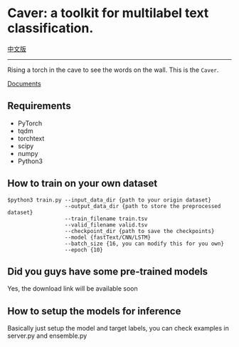 # Caver: a toolkit for multilabel text classification.

[中文版](./README_zh.md)

---

Rising a torch in the cave to see the words on the wall. This is the `Caver`.

[Documents](https://guokr.github.io/Caver)

## Requirements

* PyTorch
* tqdm
* torchtext
* scipy
* numpy
* Python3

## How to train on your own dataset

```
$python3 train.py --input_data_dir {path to your origin dataset}
                  --output_data_dir {path to store the preprocessed dataset}
                  --train_filename train.tsv
                  --valid_filename valid.tsv
                  --checkpoint_dir {path to save the checkpoints}
                  --model {fastText/CNN/LSTM}
                  --batch_size {16, you can modify this for you own}
                  --epoch {10}

```

## Did you guys have some pre-trained models

Yes, the download link will be available soon

## How to setup the models for inference

Basically just setup the model and target labels, you can check examples in server.py and ensemble.py
